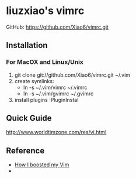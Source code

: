 # liuzxiao's vimrc
GitHub: https://github.com/Xiao6/vimrc.git

## Installation
### For MacOX and Linux/Unix
1. git clone git://github.com/Xiao6/vimrc.git ~/.vim
2. create symlinks:
    * ln -s ~/.vim/vimrc ~/.vimrc
    * ln -s ~/.vim/gvimrc ~/.gvimrc
3. install plugins :PluginInstal 

## Quick Guide
http://www.worldtimzone.com/res/vi.html

## Reference
* [How I boosted my Vim](http://nvie.com/posts/how-i-boosted-my-vim/)
* 
